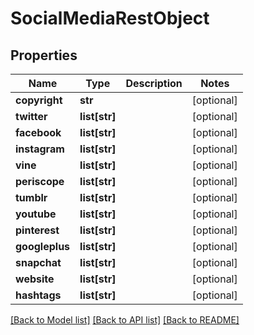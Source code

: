 # SocialMediaRestObject

## Properties
Name | Type | Description | Notes
------------ | ------------- | ------------- | -------------
**copyright** | **str** |  | [optional] 
**twitter** | **list[str]** |  | [optional] 
**facebook** | **list[str]** |  | [optional] 
**instagram** | **list[str]** |  | [optional] 
**vine** | **list[str]** |  | [optional] 
**periscope** | **list[str]** |  | [optional] 
**tumblr** | **list[str]** |  | [optional] 
**youtube** | **list[str]** |  | [optional] 
**pinterest** | **list[str]** |  | [optional] 
**googleplus** | **list[str]** |  | [optional] 
**snapchat** | **list[str]** |  | [optional] 
**website** | **list[str]** |  | [optional] 
**hashtags** | **list[str]** |  | [optional] 

[[Back to Model list]](../README.md#documentation-for-models) [[Back to API list]](../README.md#documentation-for-api-endpoints) [[Back to README]](../README.md)

